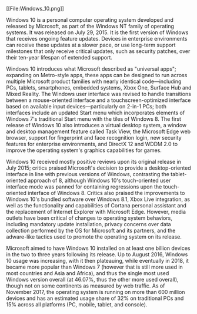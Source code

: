 [[File:Windows_10.png]]

Windows 10 is a personal computer operating system developed and released by Microsoft, as part of the Windows NT family of operating systems. It was released on July 29, 2015. It is the first version of Windows that receives ongoing feature updates. Devices in enterprise environments can receive these updates at a slower pace, or use long-term support milestones that only receive critical updates, such as security patches, over their ten-year lifespan of extended support.

Windows 10 introduces what Microsoft described as "universal apps"; expanding on Metro-style apps, these apps can be designed to run across multiple Microsoft product families with nearly identical code‍—‌including PCs, tablets, smartphones, embedded systems, Xbox One, Surface Hub and Mixed Reality. The Windows user interface was revised to handle transitions between a mouse-oriented interface and a touchscreen-optimized interface based on available input devices‍—‌particularly on 2-in-1 PCs; both interfaces include an updated Start menu which incorporates elements of Windows 7's traditional Start menu with the tiles of Windows 8. The first release of Windows 10 also introduces a virtual desktop system, a window and desktop management feature called Task View, the Microsoft Edge web browser, support for fingerprint and face recognition login, new security features for enterprise environments, and DirectX 12 and WDDM 2.0 to improve the operating system's graphics capabilities for games.

Windows 10 received mostly positive reviews upon its original release in July 2015; critics praised Microsoft's decision to provide a desktop-oriented interface in line with previous versions of Windows, contrasting the tablet-oriented approach of 8, although Windows 10's touch-oriented user interface mode was panned for containing regressions upon the touch-oriented interface of Windows 8. Critics also praised the improvements to Windows 10's bundled software over Windows 8.1, Xbox Live integration, as well as the functionality and capabilities of Cortana personal assistant and the replacement of Internet Explorer with Microsoft Edge. However, media outlets have been critical of changes to operating system behaviors, including mandatory update installation, privacy concerns over data collection performed by the OS for Microsoft and its partners, and the adware-like tactics used to promote the operating system on its release.

Microsoft aimed to have Windows 10 installed on at least one billion devices in the two to three years following its release. Up to August 2016, Windows 10 usage was increasing, with it then plateauing, while eventually in 2018, it became more popular than Windows 7 (however that is still more used in most countries and Asia and Africa), and thus the single most used Windows version overall (at 46.07%, thus the other more used overall), though not on some continents as measured by web traffic. As of November 2017, the operating system is running on more than 600 million devices and has an estimated usage share of 32% on traditional PCs and 15% across all platforms (PC, mobile, tablet, and console).
